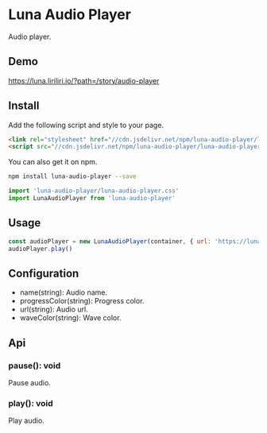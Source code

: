 # Luna Audio Player

Audio player.

## Demo

https://luna.liriliri.io/?path=/story/audio-player

## Install

Add the following script and style to your page.

```html
<link rel="stylesheet" href="//cdn.jsdelivr.net/npm/luna-audio-player/luna-audio-player.css" />
<script src="//cdn.jsdelivr.net/npm/luna-audio-player/luna-audio-player.js"></script>
```

You can also get it on npm.

```bash
npm install luna-audio-player --save
```

```javascript
import 'luna-audio-player/luna-audio-player.css'
import LunaAudioPlayer from 'luna-audio-player'
```

## Usage

```javascript
const audioPlayer = new LunaAudioPlayer(container, { url: 'https://luna.liriliri.io/Get_along.mp3' })
audioPlayer.play()
```

## Configuration

* name(string): Audio name.
* progressColor(string): Progress color.
* url(string): Audio url.
* waveColor(string): Wave color.

## Api

### pause(): void

Pause audio.

### play(): void

Play audio.
